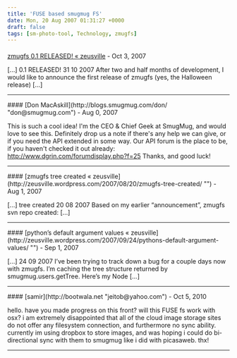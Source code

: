 ```yaml
---
title: 'FUSE based smugmug FS'
date: Mon, 20 Aug 2007 01:31:27 +0000
draft: false
tags: [sm-photo-tool, Technology, zmugfs]
---
```



#### 
[zmugfs 0.1 RELEASED! &laquo; zeusville](http://zeusville.wordpress.com/2007/10/31/zmugfs-01-released/ "") - <time datetime="2007-10-31 23:59:16">Oct 3, 2007</time>

\[...\] 0.1 RELEASED! 31 10 2007 After two and half months of development, I would like to announce the first release of zmugfs (yes, the Halloween release) \[...\]
<hr />
#### 
[Don MacAskill](http://blogs.smugmug.com/don/ "don@smugmug.com") - <time datetime="2007-08-19 22:58:44">Aug 0, 2007</time>

This is such a cool idea! I'm the CEO & Chief Geek at SmugMug, and would love to see this. Definitely drop us a note if there's any help we can give, or if you need the API extended in some way. Our API forum is the place to be, if you haven't checked it out already: http://www.dgrin.com/forumdisplay.php?f=25 Thanks, and good luck!
<hr />
#### 
[zmugfs tree created &laquo; zeusville](http://zeusville.wordpress.com/2007/08/20/zmugfs-tree-created/ "") - <time datetime="2007-08-20 00:09:03">Aug 1, 2007</time>

\[...\] tree created 20 08 2007 Based on my earlier “announcement”, zmugfs svn repo created: \[...\]
<hr />
#### 
[python&#8217;s default argument values &laquo; zeusville](http://zeusville.wordpress.com/2007/09/24/pythons-default-argument-values/ "") - <time datetime="2007-09-24 23:11:02">Sep 1, 2007</time>

\[...\] 24 09 2007 I’ve been trying to track down a bug for a couple days now with zmugfs. I’m caching the tree structure returned by smugmug.users.getTree. Here’s my Node \[...\]
<hr />
#### 
[samir](http://bootwala.net "jeitob@yahoo.com") - <time datetime="2010-10-15 14:22:29">Oct 5, 2010</time>

hello. have you made progress on this front? will this FUSE fs work with osx? i am extremely disappointed that all of the cloud image storage sites do not offer any filesystem connection, and furthermore no sync ability. currently im using dropbox to store images, and was hoping i could do bi-directional sync with them to smugmug like i did with picasaweb. thx!
<hr />
